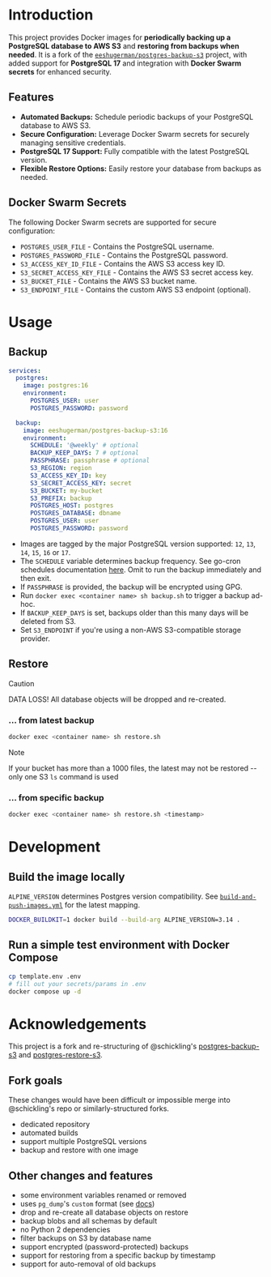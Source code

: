 # Introduction

This project provides Docker images for **periodically backing up a PostgreSQL database to AWS S3** and **restoring from backups when needed**. It is a fork of the [`eeshugerman/postgres-backup-s3`](https://github.com/eeshugerman/postgres-backup-s3) project, with added support for **PostgreSQL 17** and integration with **Docker Swarm secrets** for enhanced security.

## Features

- **Automated Backups:** Schedule periodic backups of your PostgreSQL database to AWS S3.
- **Secure Configuration:** Leverage Docker Swarm secrets for securely managing sensitive credentials.
- **PostgreSQL 17 Support:** Fully compatible with the latest PostgreSQL version.
- **Flexible Restore Options:** Easily restore your database from backups as needed.

## Docker Swarm Secrets

The following Docker Swarm secrets are supported for secure configuration:

- `POSTGRES_USER_FILE` - Contains the PostgreSQL username.
- `POSTGRES_PASSWORD_FILE` - Contains the PostgreSQL password.
- `S3_ACCESS_KEY_ID_FILE` - Contains the AWS S3 access key ID.
- `S3_SECRET_ACCESS_KEY_FILE` - Contains the AWS S3 secret access key.
- `S3_BUCKET_FILE` - Contains the AWS S3 bucket name.
- `S3_ENDPOINT_FILE` - Contains the custom AWS S3 endpoint (optional).

# Usage

## Backup

```yaml
services:
  postgres:
    image: postgres:16
    environment:
      POSTGRES_USER: user
      POSTGRES_PASSWORD: password

  backup:
    image: eeshugerman/postgres-backup-s3:16
    environment:
      SCHEDULE: '@weekly' # optional
      BACKUP_KEEP_DAYS: 7 # optional
      PASSPHRASE: passphrase # optional
      S3_REGION: region
      S3_ACCESS_KEY_ID: key
      S3_SECRET_ACCESS_KEY: secret
      S3_BUCKET: my-bucket
      S3_PREFIX: backup
      POSTGRES_HOST: postgres
      POSTGRES_DATABASE: dbname
      POSTGRES_USER: user
      POSTGRES_PASSWORD: password
```

- Images are tagged by the major PostgreSQL version supported: `12`, `13`, `14`, `15`, `16` or `17`.
- The `SCHEDULE` variable determines backup frequency. See go-cron schedules documentation [here](http://godoc.org/github.com/robfig/cron#hdr-Predefined_schedules). Omit to run the backup immediately and then exit.
- If `PASSPHRASE` is provided, the backup will be encrypted using GPG.
- Run `docker exec <container name> sh backup.sh` to trigger a backup ad-hoc.
- If `BACKUP_KEEP_DAYS` is set, backups older than this many days will be deleted from S3.
- Set `S3_ENDPOINT` if you're using a non-AWS S3-compatible storage provider.

## Restore

> [!CAUTION]
> DATA LOSS! All database objects will be dropped and re-created.

### ... from latest backup

```sh
docker exec <container name> sh restore.sh
```

> [!NOTE]
> If your bucket has more than a 1000 files, the latest may not be restored -- only one S3 `ls` command is used

### ... from specific backup

```sh
docker exec <container name> sh restore.sh <timestamp>
```

# Development

## Build the image locally

`ALPINE_VERSION` determines Postgres version compatibility. See [`build-and-push-images.yml`](.github/workflows/build-and-push-images.yml) for the latest mapping.

```sh
DOCKER_BUILDKIT=1 docker build --build-arg ALPINE_VERSION=3.14 .
```

## Run a simple test environment with Docker Compose

```sh
cp template.env .env
# fill out your secrets/params in .env
docker compose up -d
```

# Acknowledgements

This project is a fork and re-structuring of @schickling's [postgres-backup-s3](https://github.com/schickling/dockerfiles/tree/master/postgres-backup-s3) and [postgres-restore-s3](https://github.com/schickling/dockerfiles/tree/master/postgres-restore-s3).

## Fork goals

These changes would have been difficult or impossible merge into @schickling's repo or similarly-structured forks.

- dedicated repository
- automated builds
- support multiple PostgreSQL versions
- backup and restore with one image

## Other changes and features

- some environment variables renamed or removed
- uses `pg_dump`'s `custom` format (see [docs](https://www.postgresql.org/docs/10/app-pgdump.html))
- drop and re-create all database objects on restore
- backup blobs and all schemas by default
- no Python 2 dependencies
- filter backups on S3 by database name
- support encrypted (password-protected) backups
- support for restoring from a specific backup by timestamp
- support for auto-removal of old backups
